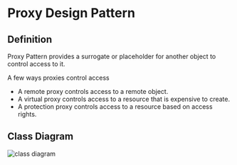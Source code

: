 # Proxy Design Pattern
## Definition
Proxy Pattern provides a surrogate or placeholder for another object to control access to it.   
   
A few ways proxies control access
- A remote proxy controls access to a remote object.
- A virtual proxy controls access to a resource that is expensive to create.
- A protection proxy controls access to a resource based on access rights.


## Class Diagram
![class diagram](http://www.design-patterns-stories.com/assets/img/uml/proxy.png "Proxy Design Pattern")